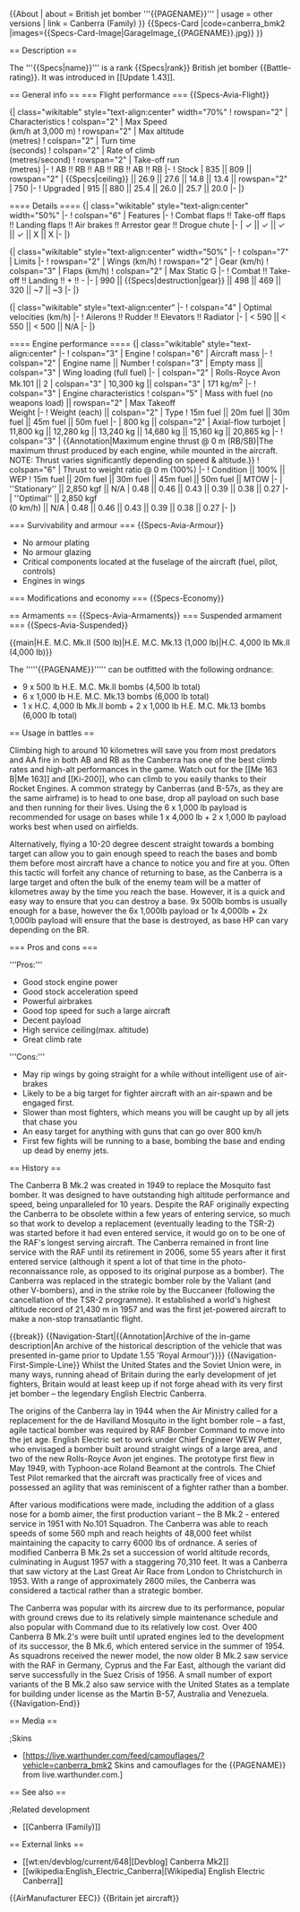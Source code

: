 {{About
| about = British jet bomber '''{{PAGENAME}}'''
| usage = other versions
| link = Canberra (Family)
}}
{{Specs-Card
|code=canberra_bmk2
|images={{Specs-Card-Image|GarageImage_{{PAGENAME}}.jpg}}
}}

== Description ==
<!-- ''In the description, the first part should be about the history of and the creation and combat usage of the aircraft, as well as its key features. In the second part, tell the reader about the aircraft in the game. Insert a screenshot of the vehicle, so that if the novice player does not remember the vehicle by name, he will immediately understand what kind of vehicle the article is talking about.'' -->
The '''{{Specs|name}}''' is a rank {{Specs|rank}} British jet bomber {{Battle-rating}}. It was introduced in [[Update 1.43]].

== General info ==
=== Flight performance ===
{{Specs-Avia-Flight}}
<!-- ''Describe how the aircraft behaves in the air. Speed, manoeuvrability, acceleration and allowable loads - these are the most important characteristics of the vehicle.'' -->

{| class="wikitable" style="text-align:center" width="70%"
! rowspan="2" | Characteristics
! colspan="2" | Max Speed<br>(km/h at 3,000 m)
! rowspan="2" | Max altitude<br>(metres)
! colspan="2" | Turn time<br>(seconds)
! colspan="2" | Rate of climb<br>(metres/second)
! rowspan="2" | Take-off run<br>(metres)
|-
! AB !! RB !! AB !! RB !! AB !! RB
|-
! Stock
| 835 || 809 || rowspan="2" | {{Specs|ceiling}} || 26.9 || 27.6 || 14.8 || 13.4 || rowspan="2" | 750
|-
! Upgraded
| 915 || 880 || 25.4 || 26.0 || 25.7 || 20.0
|-
|}

==== Details ====
{| class="wikitable" style="text-align:center" width="50%"
|-
! colspan="6" | Features
|-
! Combat flaps !! Take-off flaps !! Landing flaps !! Air brakes !! Arrestor gear !! Drogue chute
|-
| ✓ || ✓ || ✓ || ✓ || X || X     <!-- ✓ -->
|-
|}

{| class="wikitable" style="text-align:center" width="50%"
|-
! colspan="7" | Limits
|-
! rowspan="2" | Wings (km/h)
! rowspan="2" | Gear (km/h)
! colspan="3" | Flaps (km/h)
! colspan="2" | Max Static G
|-
! Combat !! Take-off !! Landing !! + !! -
|-
| 990 <!-- {{Specs|destruction|body}} --> || {{Specs|destruction|gear}} || 498 || 469 || 320 || ~7 || ~3
|-
|}

{| class="wikitable" style="text-align:center"
|-
! colspan="4" | Optimal velocities (km/h)
|-
! Ailerons !! Rudder !! Elevators !! Radiator
|-
| < 590 || < 550 || < 500 || N/A
|-
|}

==== Engine performance ====
{| class="wikitable" style="text-align:center"
|-
! colspan="3" | Engine
! colspan="6" | Aircraft mass
|-
! colspan="2" | Engine name || Number
! colspan="3" | Empty mass || colspan="3" | Wing loading (full fuel)
|-
| colspan="2" | Rolls-Royce Avon Mk.101 || 2
| colspan="3" | 10,300 kg || colspan="3" | 171 kg/m<sup>2</sup>
|-
! colspan="3" | Engine characteristics
! colspan="5" | Mass with fuel (no weapons load) || rowspan="2" | Max Takeoff<br />Weight
|-
! Weight (each) || colspan="2" | Type
! 15m fuel || 20m fuel || 30m fuel || 45m fuel || 50m fuel
|-
| 800 kg || colspan="2" | Axial-flow turbojet
| 11,800 kg || 12,280 kg || 13,240 kg || 14,680 kg || 15,160 kg || 20,865 kg
|-
! colspan="3" | {{Annotation|Maximum engine thrust @ 0 m (RB/SB)|The maximum thrust produced by each engine, while mounted in the aircraft. NOTE: Thrust varies significantly depending on speed & altitude.}}
! colspan="6" | Thrust to weight ratio @ 0 m (100%)
|-
! Condition || 100% || WEP
! 15m fuel || 20m fuel || 30m fuel || 45m fuel || 50m fuel || MTOW
|-
| ''Stationary'' || 2,850 kgf || N/A
| 0.48 || 0.46 || 0.43 || 0.39 || 0.38 || 0.27
|-
| ''Optimal'' || 2,850 kgf<br>(0 km/h) || N/A
| 0.48 || 0.46 || 0.43 || 0.39 || 0.38 || 0.27
|-
|}

=== Survivability and armour ===
{{Specs-Avia-Armour}}
<!-- ''Examine the survivability of the aircraft. Note how vulnerable the structure is and how secure the pilot is, whether the fuel tanks are armoured, etc. Describe the armour, if there is any, and also mention the vulnerability of other critical aircraft systems.'' -->

* No armour plating
* No armour glazing
* Critical components located at the fuselage of the aircraft (fuel, pilot, controls)
* Engines in wings

=== Modifications and economy ===
{{Specs-Economy}}

== Armaments ==
{{Specs-Avia-Armaments}}
=== Suspended armament ===
{{Specs-Avia-Suspended}}
<!-- ''Describe the aircraft's suspended armament: additional cannons under the wings, bombs, rockets and torpedoes. This section is especially important for bombers and attackers. If there is no suspended weaponry remove this subsection.'' -->
{{main|H.E. M.C. Mk.II (500 lb)|H.E. M.C. Mk.13 (1,000 lb)|H.C. 4,000 lb Mk.II (4,000 lb)}}

The '''''{{PAGENAME}}''''' can be outfitted with the following ordnance:

* 9 x 500 lb H.E. M.C. Mk.II bombs (4,500 lb total)
* 6 x 1,000 lb H.E. M.C. Mk.13 bombs (6,000 lb total)
* 1 x H.C. 4,000 lb Mk.II bomb + 2 x 1,000 lb H.E. M.C. Mk.13 bombs (6,000 lb total)

== Usage in battles ==
<!-- ''Describe the tactics of playing in the aircraft, the features of using aircraft in a team and advice on tactics. Refrain from creating a "guide" - do not impose a single point of view, but instead, give the reader food for thought. Examine the most dangerous enemies and give recommendations on fighting them. If necessary, note the specifics of the game in different modes (AB, RB, SB).'' -->
Climbing high to around 10 kilometres will save you from most predators and AA fire in both AB and RB as the Canberra has one of the best climb rates and high-alt performances in the game. Watch out for the [[Me 163 B|Me 163]] and [[Ki-200]], who can climb to you easily thanks to their Rocket Engines. A common strategy by Canberras (and B-57s, as they are the same airframe) is to head to one base, drop all payload on such base and then running for their lives. Using the 6 x 1,000 lb payload is recommended for usage on bases while 1 x 4,000 lb + 2 x 1,000 lb payload works best when used on airfields.

Alternatively, flying a 10-20 degree descent straight towards a bombing target can allow you to gain enough speed to reach the bases and bomb them before most aircraft have a chance to notice you and fire at you. Often this tactic will forfeit any chance of returning to base, as the Canberra is a large target and often the bulk of the enemy team will be a matter of kilometres away by the time you reach the base. However, it is a quick and easy way to ensure that you can destroy a base. 9x 500lb bombs is usually enough for a base, however the 6x 1,000lb payload or 1x 4,000lb + 2x 1,000lb payload will ensure that the base is destroyed, as base HP can vary depending on the BR.

=== Pros and cons ===
<!-- ''Summarise and briefly evaluate the vehicle in terms of its characteristics and combat effectiveness. Mark its pros and cons in the bulleted list. Try not to use more than 6 points for each of the characteristics. Avoid using categorical definitions such as "bad", "good" and the like - use substitutions with softer forms such as "inadequate" and "effective".'' -->

'''Pros:'''

* Good stock engine power
* Good stock acceleration speed
* Powerful airbrakes
* Good top speed for such a large aircraft
* Decent payload
* High service ceiling(max. altitude)
* Great climb rate

'''Cons:'''

* May rip wings by going straight for a while without intelligent use of air-brakes
* Likely to be a big target for fighter aircraft with an air-spawn and be engaged first.
* Slower than most fighters, which means you will be caught up by all jets that chase you
* An easy target for anything with guns that can go over 800 km/h
* First few fights will be running to a base, bombing the base and ending up dead by enemy jets.

== History ==
<!-- ''Describe the history of the creation and combat usage of the aircraft in more detail than in the introduction. If the historical reference turns out to be too long, take it to a separate article, taking a link to the article about the vehicle and adding a block "/History" (example: <nowiki>https://wiki.warthunder.com/(Vehicle-name)/History</nowiki>) and add a link to it here using the <code>main</code> template. Be sure to reference text and sources by using <code><nowiki><ref></ref></nowiki></code>, as well as adding them at the end of the article with <code><nowiki><references /></nowiki></code>. This section may also include the vehicle's dev blog entry (if applicable) and the in-game encyclopedia description (under <code><nowiki>=== In-game description ===</nowiki></code>, also if applicable).'' -->
The Canberra B Mk.2 was created in 1949 to replace the Mosquito fast bomber. It was designed to have outstanding high altitude performance and speed, being unparalleled for 10 years. Despite the RAF originally  expecting the Canberra to be obsolete within a few years of entering service, so much so that work to develop a replacement (eventually leading to the TSR-2) was started before it had even entered service, it would go on to be one of the RAF's longest serving aircraft. The Canberra remained in front line service with the RAF until its retirement in 2006, some 55 years after it first entered service (although it spent a lot of that time in the photo-reconnaissance role, as opposed to its original purpose as a bomber). The Canberra was replaced in the strategic bomber role by the Valiant (and other V-bombers), and in the strike role by the Buccaneer (following the cancellation of the TSR-2 programme). It established a world's highest altitude record of 21,430 m in 1957 and was the first jet-powered aircraft to make a non-stop transatlantic flight.

{{break}}
{{Navigation-Start|{{Annotation|Archive of the in-game description|An archive of the historical description of the vehicle that was presented in-game prior to Update 1.55 'Royal Armour'}}}}
{{Navigation-First-Simple-Line}}
Whilst the United States and the Soviet Union were, in many ways, running ahead of Britain during the early development of jet fighters, Britain would at least keep up if not forge ahead with its very first jet bomber – the legendary English Electric Canberra.

The origins of the Canberra lay in 1944 when the Air Ministry called for a replacement for the de Havilland Mosquito in the light bomber role – a fast, agile tactical bomber was required by RAF Bomber Command to move into the jet age. English Electric set to work under Chief Engineer WEW Petter, who envisaged a bomber built around straight wings of a large area, and two of the new Rolls-Royce Avon jet engines. The prototype first flew in May 1949, with Typhoon-ace Roland Beamont at the controls. The Chief Test Pilot remarked that the aircraft was practically free of vices and possessed an agility that was reminiscent of a fighter rather than a bomber.

After various modifications were made, including the addition of a glass nose for a bomb aimer, the first production variant – the B Mk.2 - entered service in 1951 with No.101 Squadron. The Canberra was able to reach speeds of some 560 mph and reach heights of 48,000 feet whilst maintaining the capacity to carry 6000 lbs of ordnance. A series of modified Canberra B Mk.2s set a succession of world altitude records, culminating in August 1957 with a staggering 70,310 feet. It was a Canberra that saw victory at the Last Great Air Race from London to Christchurch in 1953. With a range of approximately 2600 miles, the Canberra was considered a tactical rather than a strategic bomber.

The Canberra was popular with its aircrew due to its performance, popular with ground crews due to its relatively simple maintenance schedule and also popular with Command due to its relatively low cost. Over 400 Canberra B Mk.2's were built until uprated engines led to the development of its successor, the B Mk.6, which entered service in the summer of 1954. As squadrons received the newer model, the now older B Mk.2 saw service with the RAF in Germany, Cyprus and the Far East, although the variant did serve successfully in the Suez Crisis of 1956. A small number of export variants of the B Mk.2 also saw service with the United States as a template for building under license as the Martin B-57, Australia and Venezuela.
{{Navigation-End}}

== Media ==
<!-- ''Excellent additions to the article would be video guides, screenshots from the game, and photos.'' -->

;Skins

* [https://live.warthunder.com/feed/camouflages/?vehicle=canberra_bmk2 Skins and camouflages for the {{PAGENAME}} from live.warthunder.com.]

== See also ==
<!-- ''Links to the articles on the War Thunder Wiki that you think will be useful for the reader, for example:''
* ''reference to the series of the aircraft;''
* ''links to approximate analogues of other nations and research trees.'' -->

;Related development

* [[Canberra (Family)]]

== External links ==
<!-- ''Paste links to sources and external resources, such as:''
* ''topic on the official game forum;''
* ''other literature.'' -->

* [[wt:en/devblog/current/648|[Devblog] Canberra Mk2]]
* [[wikipedia:English_Electric_Canberra|[Wikipedia] English Electric Canberra]]

{{AirManufacturer EEC}}
{{Britain jet aircraft}}